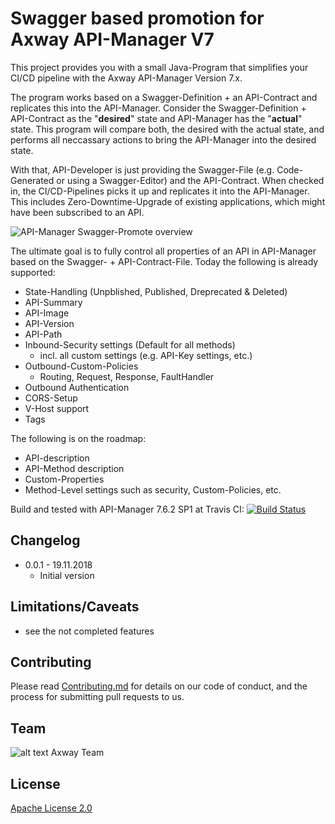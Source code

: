 # Swagger based promotion for Axway API-Manager V7

This project provides you with a small Java-Program that simplifies your CI/CD pipeline with the Axway API-Manager Version 7.x. 

The program works based on a Swagger-Definition + an API-Contract and replicates this into the API-Manager. Consider the Swagger-Definition + API-Contract as the "__desired__" state and API-Manager has the "__actual__" state. This program will compare both, the desired with the actual state, and performs all neccassary actions to bring the API-Manager into the desired state.

With that, API-Developer is just providing the Swagger-File (e.g. Code-Generated or using a Swagger-Editor) and the API-Contract. When checked in, the CI/CD-Pipelines picks it up and replicates it into the API-Manager. 
This includes Zero-Downtime-Upgrade of existing applications, which might have been subscribed to an API.

![API-Manager Swagger-Promote overview]( https://github.com/Axway-API-Management-Plus/apimanager-swagger-promote/blob/master/src/lib/images/apimanager-swagger-promote-overview.png )

The ultimate goal is to fully control all properties of an API in API-Manager based on the Swagger- + API-Contract-File.
Today the following is already supported:
- State-Handling (Unpblished, Published, Dreprecated & Deleted)
- API-Summary
- API-Image 
- API-Version
- API-Path
- Inbound-Security settings (Default for all methods)
  - incl. all custom settings (e.g. API-Key settings, etc.)
- Outbound-Custom-Policies
  - Routing, Request, Response, FaultHandler
- Outbound Authentication
- CORS-Setup
- V-Host support
- Tags

The following is on the roadmap:
- API-description
- API-Method description
- Custom-Properties
- Method-Level settings such as security, Custom-Policies, etc.

Build and tested with API-Manager 7.6.2 SP1 at Travis CI: [![Build Status](https://travis-ci.org/Axway-API-Management-Plus/apimanager-swagger-promote.svg?branch=master)](https://travis-ci.org/Axway-API-Management-Plus/apimanager-swagger-promote)

## Changelog
- 0.0.1 - 19.11.2018
  - Initial version


## Limitations/Caveats
- see the not completed features

## Contributing

Please read [Contributing.md](https://github.com/Axway-API-Management-Plus/Common/blob/master/Contributing.md) for details on our code of conduct, and the process for submitting pull requests to us.

## Team

![alt text][Axwaylogo] Axway Team

[Axwaylogo]: https://github.com/Axway-API-Management/Common/blob/master/img/AxwayLogoSmall.png  "Axway logo"


## License
[Apache License 2.0](/LICENSE)
